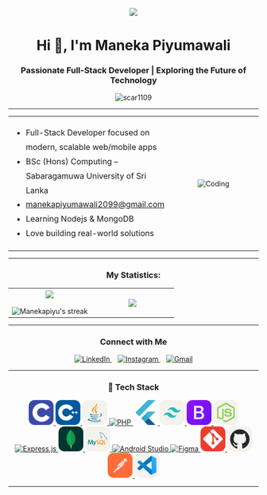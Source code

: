 <p align="center">
  <img src="https://github.com/7oSkaaa/7oSkaaa/blob/main/Images/about_me.gif?raw=true" width="100px">
</p>

<h1 align="center">Hi 👋, I'm Maneka Piyumawali</h1>
<h3 align="center">Passionate Full-Stack Developer | Exploring the Future of Technology</h3>
<p align="center"> <img src="https://komarev.com/ghpvc/?username=manekapiyu&label=Profile%20views&color=0e75b6&style=flat" alt="scar1109" /> </p>

---

<table align="center">
  <tr border="none">
    <td width="50%" align="left" style="font-size: 16px; line-height: 1.8;">
      <ul>
        <li> Full-Stack Developer focused on modern, scalable web/mobile apps</li>
        <li> BSc (Hons) Computing – Sabaragamuwa University of Sri Lanka</li>
        <li><a href="mailto:manekapiyumawali2099@gmail.com">manekapiyumawali2099@gmail.com</a></li>
        <li>Learning Nodejs & MongoDB</li>
        <li> Love building real-world solutions</li>
      </ul>
    </td>
  <td width="50%" align="center">

  <img align="center" alt="Coding" width="450" src="https://repository-images.githubusercontent.com/588181932/e36ec678-7984-4cdd-8e4c-a3932772ff8e">
  </tr>
  </tr>
</table>

---

<h3 align="center">My Statistics:</h3>
<p align="center">
  <table align="center" border="0" cellpadding="0" cellspacing="0">
    <tr>
      <td width="50%" align="center">
        <img align="center" src="https://github-readme-stats.vercel.app/api?username=Manekapiyu&theme=dark&show_icons=true&count_private=true" />
        <br><br>
        <img title="🔥 Get streak stats for your profile at git.io/streak-stats" alt="Manekapiyu's streak" src="https://github-readme-streak-stats.herokuapp.com/?user=Manekapiyu&theme=dark&hide_border=false" />
      </td>
      <td width="50%" align="center">
        <img 
  align="center" 
  src="https://github-readme-stats.vercel.app/api/top-langs/?username=Manekapiyu&theme=dark&hide_border=false&langs_count=20&count_private=true" 
  style="max-width: 250px;" 
/>

  </table>
</p>

---

<h3 align="center">Connect with Me</h3>

<p align="center" style="margin-top: 10px;">
  <a href="https://www.linkedin.com/in/manekapiyumawali" target="_blank" rel="noopener noreferrer" title="LinkedIn">
    <img src="https://cdn.jsdelivr.net/gh/devicons/devicon/icons/linkedin/linkedin-original.svg" alt="LinkedIn" width="40" />
  </a>&nbsp;&nbsp;
  
  <a href="https://www.instagram.com/manekapiyumawali" target="_blank" rel="noopener noreferrer" title="Instagram">
    <img src="https://upload.wikimedia.org/wikipedia/commons/a/a5/Instagram_icon.png" alt="Instagram" width="40" />
  </a>&nbsp;&nbsp;

  <a href="mailto:manekapiyumawali2099@gmail.com" target="_blank" rel="noopener noreferrer" title="Email">
    <img src="https://upload.wikimedia.org/wikipedia/commons/4/4e/Gmail_Icon.png" alt="Gmail" width="40" />
  </a>
</p>

---

<h3 align="center">🚀 Tech Stack</h3>

<p align="center">
  <!-- Programming Languages -->
  <a href="https://www.cprogramming.com/" target="_blank" rel="noreferrer">
    <img src="https://github.com/tandpfun/skill-icons/blob/main/icons/C.svg" alt="C" width="50" height="50"/>
  </a>
  <a href="https://www.w3schools.com/cpp/" target="_blank" rel="noreferrer">
    <img src="https://github.com/tandpfun/skill-icons/blob/main/icons/CPP.svg" alt="C++" width="50" height="50"/>
  </a>
  <a href="https://www.java.com" target="_blank" rel="noreferrer">
    <img src="https://github.com/tandpfun/skill-icons/blob/main/icons/Java-Light.svg" alt="Java" width="50" height="50"/>
  </a>
  <a href="https://www.php.net" target="_blank" rel="noreferrer">
    <img src="https://github.com/Scar1109/skill-icons/blob/Scar1109/icons/PHP-Light.svg" alt="PHP" width="50" height="50"/>
  </a>

  <!-- Frontend -->
  <a href="https://flutter.dev/" target="_blank" rel="noreferrer">
  <img src="https://raw.githubusercontent.com/devicons/devicon/master/icons/flutter/flutter-original.svg" alt="Flutter" width="50" height="50"/>
</a>

  <a href="https://tailwindcss.com/" target="_blank" rel="noreferrer">
    <img src="https://github.com/tandpfun/skill-icons/blob/main/icons/TailwindCSS-Light.svg" alt="Tailwind CSS" width="50" height="50"/>
  </a>
  <a href="https://getbootstrap.com/" target="_blank" rel="noreferrer">
    <img src="https://github.com/tandpfun/skill-icons/blob/main/icons/Bootstrap.svg" alt="Bootstrap" width="50" height="50"/>
  </a>

  <!-- Backend -->
  <a href="https://nodejs.org/" target="_blank" rel="noreferrer">
    <img src="https://github.com/tandpfun/skill-icons/blob/main/icons/NodeJS-Light.svg" alt="Node.js" width="50" height="50"/>
  </a>
  <a href="https://expressjs.com/" target="_blank" rel="noreferrer">
    <img src="https://github.com/Scar1109/skill-icons/blob/main/icons/ExpressJS-Light.svg" alt="Express.js" width="50" height="50"/>
  </a>

  <!-- Databases -->
  <a href="https://www.mongodb.com/" target="_blank" rel="noreferrer">
    <img src="https://github.com/tandpfun/skill-icons/blob/main/icons/MongoDB.svg" alt="MongoDB" width="50" height="50"/>
  </a>
  <a href="https://www.mysql.com/" target="_blank" rel="noreferrer">
    <img src="https://github.com/tandpfun/skill-icons/blob/main/icons/MySQL-Light.svg" alt="MySQL" width="50" height="50"/>
  </a>

  <!-- Tools -->
  <a href="https://developer.android.com" target="_blank" rel="noreferrer">
    <img src="https://github.com/Scar1109/skill-icons/blob/main/icons/AndroidStudio-Light.svg" alt="Android Studio" width="50" height="50"/>
  </a>
  <a href="https://www.figma.com/" target="_blank" rel="noreferrer">
    <img src="https://github.com/Scar1109/skill-icons/blob/main/icons/Figma-Light.svg" alt="Figma" width="50" height="50"/>
  </a>
  <a href="https://git-scm.com/" target="_blank" rel="noreferrer">
    <img src="https://github.com/tandpfun/skill-icons/blob/main/icons/Git.svg" alt="Git" width="50" height="50"/>
  </a>
  <a href="https://github.com/" target="_blank" rel="noreferrer">
    <img src="https://github.com/tandpfun/skill-icons/blob/main/icons/Github-Light.svg" alt="GitHub" width="50" height="50"/>
  </a>
  <a href="https://postman.com/" target="_blank" rel="noreferrer">
    <img src="https://github.com/tandpfun/skill-icons/blob/main/icons/Postman.svg" alt="Postman" width="50" height="50"/>
  </a>
  <a href="https://code.visualstudio.com/" target="_blank" rel="noreferrer">
    <img src="https://github.com/tandpfun/skill-icons/blob/main/icons/VSCode-Light.svg" alt="VS Code" width="50" height="50"/>
  </a>
</p>


---

